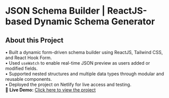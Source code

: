 # JSON Schema Builder | ReactJS-based Dynamic Schema Generator
## About this Project
• Built a dynamic form-driven schema builder using ReactJS, Tailwind CSS, and React Hook Form.  
• Used `useWatch` to enable real-time JSON preview as users added or modified fields.  
• Supported nested structures and multiple data types through modular and reusable components.  
• Deployed the project on Netlify for live access and testing.    
🔗 **Live Demo:** [Click here to view the project]([https://your-netlify-site.netlify.app](https://github.com/Ananyamishra08/JSON-SCHEMA-BUILDER))
